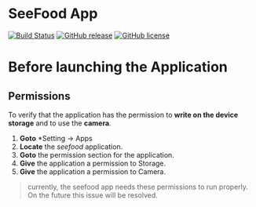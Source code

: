 
# SeeFood App 
[![Build Status](https://travis-ci.com/IbrahimNM/seefood_app.svg?token=Z7DztJ4D33ytYAbsRtvx&branch=master)](https://travis-ci.com/IbrahimNM/seefood_app) [![GitHub release](https://img.shields.io/badge/release-1.0.0-blue.svg)](https://github.com/IbrahimNM/seefood_app/releases/) [![GitHub license](https://img.shields.io/badge/license-Apache-yellowgreen.svg)](https://opensource.org/licenses/Apache-2.0)
# Before launching the Application
## Permissions
To verify that the application has the permission to **write on the device storage** and to use the **camera**.
1. **Goto** *Setting -> Apps
2. **Locate** the *seefood* application.
3. **Goto** the permission section for the application.
4. **Give** the application a permission to Storage.
5. **Give** the application a permission to Camera.

> currently, the seefood app needs these permissions to run properly. On the future this issue will be resolved.
